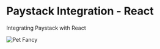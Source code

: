 # Paystack Integration - React
Integrating Paystack with React

![Pet Fancy](https://github.com/DhanteyUD/Paystack-Integration__React/assets/85023604/02624a2f-0ffc-44e9-8e75-ffe93e271336)

